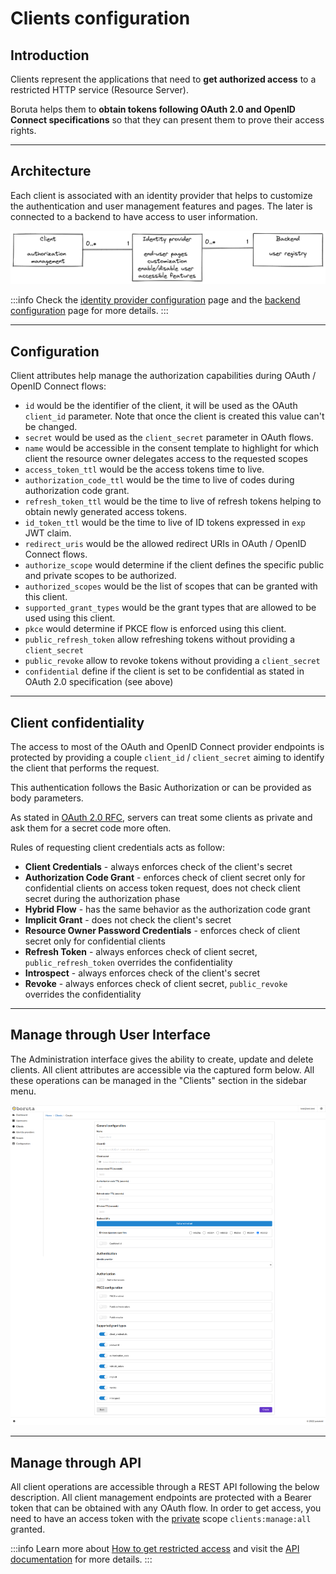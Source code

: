 # Clients configuration


## Introduction

Clients represent the applications that need to __get authorized access__ to a restricted HTTP service (Resource Server). 

Boruta helps them to __obtain tokens following OAuth 2.0 and OpenID Connect specifications__ so that they can present them to prove their access rights.

---

## Architecture

Each client is associated with an identity provider that helps to customize the authentication and user management features and pages. The later is connected to a backend to have access to user information.

![Clients, identity providers, and backends](/assets/images/client-identity-provider-backend-en.png)

:::info 
Check the [identity provider configuration](provider-configuration/configure-identity-providers.md) page and the [backend configuration](provider-configuration/configure-backends.md) page for more details.
:::

---

## Configuration

Client attributes help manage the authorization capabilities during OAuth / OpenID Connect flows:

* `id` would be the identifier of the client, it will be used as the OAuth `client_id` parameter. Note that once the client is created this value can't be changed.
* `secret` would be used as the `client_secret` parameter in OAuth flows.
* `name` would be accessible in the consent template to highlight for which client the resource owner delegates access to the requested scopes
* `access_token_ttl` would be the access tokens time to live.
* `authorization_code_ttl` would be the time to live of codes during authorization code grant.
* `refresh_token_ttl` would be the time to live of refresh tokens helping to obtain newly generated access tokens.
* `id_token_ttl` would be the time to live of ID tokens expressed in `exp` JWT claim.
* `redirect_uris` would be the allowed redirect URIs in OAuth / OpenID Connect flows.
* `authorize_scope` would determine if the client defines the specific public and private scopes to be authorized.
* `authorized_scopes` would be the list of scopes that can be granted with this client.
* `supported_grant_types` would be the grant types that are allowed to be used using this client.
* `pkce` would determine if PKCE flow is enforced using this client.
* `public_refresh_token` allow refreshing tokens without providing a `client_secret`
* `public_revoke` allow to revoke tokens without providing a `client_secret`
* `confidential` define if the client is set to be confidential as stated in OAuth 2.0 specification (see above)

---

## Client confidentiality

The access to most of the OAuth and OpenID Connect provider endpoints is protected by providing a couple `client_id` / `client_secret` aiming to identify the client that performs the request. 

This authentication follows the Basic Authorization or can be provided as body parameters. 

As stated in [OAuth 2.0 RFC](https://www.rfc-editor.org/rfc/rfc6749), servers can treat some clients as private and ask them for a secret code more often.

Rules of requesting client credentials acts as follow:

* **Client Credentials** - always enforces check of the client's secret
* **Authorization Code Grant** - enforces check of client secret only for confidential clients on access token request, does not check client secret during the authorization phase
* **Hybrid Flow** - has the same behavior as the authorization code grant
* **Implicit Grant** - does not check the client's secret
* **Resource Owner Password Credentials** - enforces check of client secret only for confidential clients
* **Refresh Token** - always enforces check of client secret, `public_refresh_token` overrides the confidentiality
* **Introspect** - always enforces check of the client's secret
* **Revoke** - always enforces check of client secret, `public_revoke` overrides the confidentiality

---

## Manage through User Interface

The Administration interface gives the ability to create, update and delete clients. All client attributes are accessible via the captured form below. All these operations can be managed in the "Clients" section in the sidebar menu.

![client form](/assets/images/client-form.png)

---

## Manage through API

All client operations are accessible through a REST API following the below description. All client management endpoints are protected with a Bearer token that can be obtained with any OAuth flow. In order to get access, you need to have an access token with the [private](provider-configuration/configure-scopes.md#public-vs-private-scopes) scope `clients:manage:all` granted.

:::info
Learn more about [How to get restricted access](management-api#get-an-access-token) and visit the [API documentation](/api/list-clients) for more details.
:::
